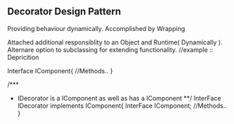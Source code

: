 Decorator Design Pattern
-------------------------------
Providing behaviour dynamically.
Accomplished by Wrapping

Attached additional responsiblity to an Object and Runtime( Dynamically ).
Alternare option to subclassing for extending functionality.
//example :: Depricition

Interface IComponent{
    //Methods..
}

/***
*    IDecorator is a IComponent as well as has a IComponent
**/
InterFace IDecorator implements IComponent{
    InterFace IComponent;
    //Methods..
}